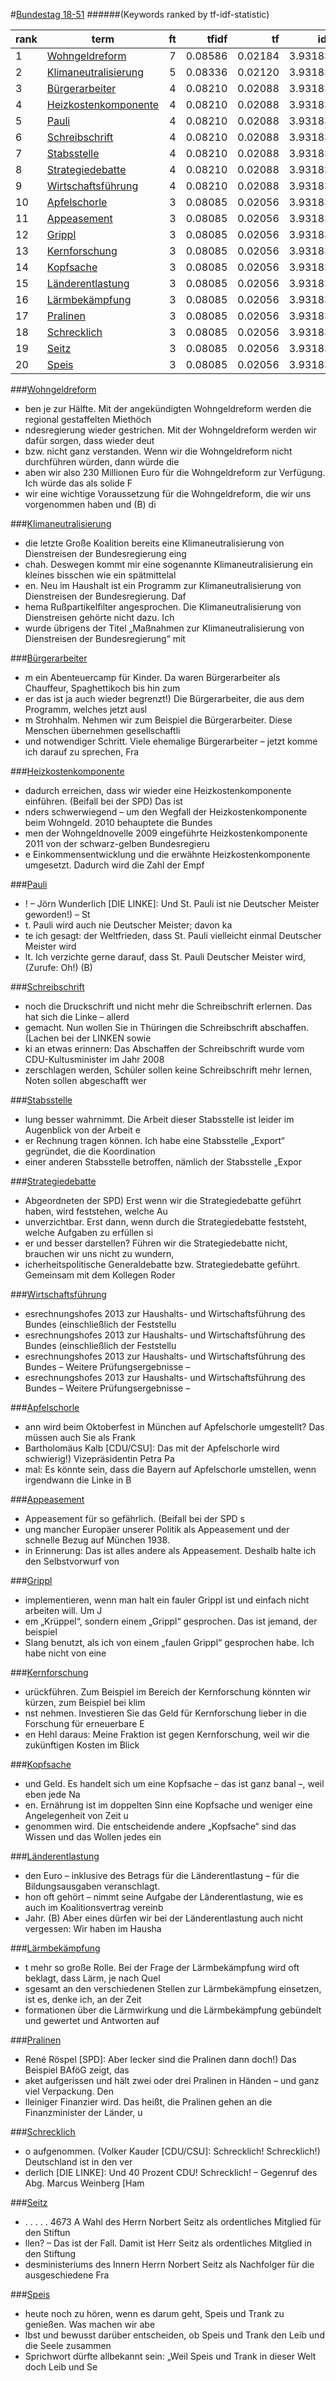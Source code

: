 #<a href='http://dip21.bundestag.de/dip21/btp/18/18051.pdf' target='x'>Bundestag 18-51</a> 
######(Keywords ranked by tf-idf-statistic) 

rank | term | ft | tfidf | tf | idf
--- | --- | ---: | ---: | ---: | ---:
1 | [Wohngeldreform](#wohngeldreform) | 7 | 0.08586 | 0.02184 | 3.93183
2 | [Klimaneutralisierung](#klimaneutralisierung) | 5 | 0.08336 | 0.02120 | 3.93183
3 | [Bürgerarbeiter](#bürgerarbeiter) | 4 | 0.08210 | 0.02088 | 3.93183
4 | [Heizkostenkomponente](#heizkostenkomponente) | 4 | 0.08210 | 0.02088 | 3.93183
5 | [Pauli](#pauli) | 4 | 0.08210 | 0.02088 | 3.93183
6 | [Schreibschrift](#schreibschrift) | 4 | 0.08210 | 0.02088 | 3.93183
7 | [Stabsstelle](#stabsstelle) | 4 | 0.08210 | 0.02088 | 3.93183
8 | [Strategiedebatte](#strategiedebatte) | 4 | 0.08210 | 0.02088 | 3.93183
9 | [Wirtschaftsführung](#wirtschaftsführung) | 4 | 0.08210 | 0.02088 | 3.93183
10 | [Apfelschorle](#apfelschorle) | 3 | 0.08085 | 0.02056 | 3.93183
11 | [Appeasement](#appeasement) | 3 | 0.08085 | 0.02056 | 3.93183
12 | [Grippl](#grippl) | 3 | 0.08085 | 0.02056 | 3.93183
13 | [Kernforschung](#kernforschung) | 3 | 0.08085 | 0.02056 | 3.93183
14 | [Kopfsache](#kopfsache) | 3 | 0.08085 | 0.02056 | 3.93183
15 | [Länderentlastung](#länderentlastung) | 3 | 0.08085 | 0.02056 | 3.93183
16 | [Lärmbekämpfung](#lärmbekämpfung) | 3 | 0.08085 | 0.02056 | 3.93183
17 | [Pralinen](#pralinen) | 3 | 0.08085 | 0.02056 | 3.93183
18 | [Schrecklich](#schrecklich) | 3 | 0.08085 | 0.02056 | 3.93183
19 | [Seitz](#seitz) | 3 | 0.08085 | 0.02056 | 3.93183
20 | [Speis](#speis) | 3 | 0.08085 | 0.02056 | 3.93183 

###[Wohngeldreform](#bundestag-18-51)

* ben je zur Hälfte. Mit der angekündigten Wohngeldreform werden die regional gestaffelten Miethöch
* ndesregierung wieder gestrichen. Mit der Wohngeldreform werden wir dafür sorgen, dass wieder deut
* bzw. nicht ganz verstanden. Wenn wir die Wohngeldreform nicht durchführen würden, dann würde die 
* aben wir also 230 Millionen Euro für die Wohngeldreform zur Verfügung. Ich würde das als solide F
*  wir eine wichtige Voraussetzung für die Wohngeldreform, die wir uns vorgenommen haben und (B) di 

###[Klimaneutralisierung](#bundestag-18-51)

*  die letzte Große Koalition bereits eine Klimaneutralisierung von Dienstreisen der Bundesregierung eing
* chah. Deswegen kommt mir eine sogenannte Klimaneutralisierung ein kleines bisschen wie ein spätmittelal
* en. Neu im Haushalt ist ein Programm zur Klimaneutralisierung von Dienstreisen der Bundesregierung. Daf
* hema Rußpartikelfilter angesprochen. Die Klimaneutralisierung von Dienstreisen gehörte nicht dazu. Ich 
*  wurde übrigens der Titel „Maßnahmen zur Klimaneutralisierung von Dienstreisen der Bundesregierung“ mit 

###[Bürgerarbeiter](#bundestag-18-51)

* m ein Abenteuercamp für Kinder. Da waren Bürgerarbeiter als Chauffeur, Spaghettikoch bis hin zum 
* er das ist ja auch wieder begrenzt!) Die Bürgerarbeiter, die aus dem Programm, welches jetzt ausl
* m Strohhalm. Nehmen wir zum Beispiel die Bürgerarbeiter. Diese Menschen übernehmen gesellschaftli
* und notwendiger Schritt. Viele ehemalige Bürgerarbeiter – jetzt komme ich darauf zu sprechen, Fra 

###[Heizkostenkomponente](#bundestag-18-51)

*  dadurch erreichen, dass wir wieder eine Heizkostenkomponente einführen. (Beifall bei der SPD) Das ist 
* nders schwerwiegend – um den Wegfall der Heizkostenkomponente beim Wohngeld. 2010 behauptete die Bundes
* men der Wohngeldnovelle 2009 eingeführte Heizkostenkomponente 2011 von der schwarz-gelben Bundesregieru
* e Einkommensentwicklung und die erwähnte Heizkostenkomponente umgesetzt. Dadurch wird die Zahl der Empf 

###[Pauli](#bundestag-18-51)

* ! – Jörn Wunderlich [DIE LINKE]: Und St. Pauli ist nie Deutscher Meister geworden!) – St
* t. Pauli wird auch nie Deutscher Meister; davon ka
* te ich gesagt: der Weltfrieden, dass St. Pauli vielleicht einmal Deutscher Meister wird 
* lt. Ich verzichte gerne darauf, dass St. Pauli Deutscher Meister wird, (Zurufe: Oh!) (B) 

###[Schreibschrift](#bundestag-18-51)

* noch die Druckschrift und nicht mehr die Schreibschrift erlernen. Das hat sich die Linke – allerd
* gemacht. Nun wollen Sie in Thüringen die Schreibschrift abschaffen. (Lachen bei der LINKEN sowie 
* ki an etwas erinnern: Das Abschaffen der Schreibschrift wurde vom CDU-Kultusminister im Jahr 2008
* zerschlagen werden, Schüler sollen keine Schreibschrift mehr lernen, Noten sollen abgeschafft wer 

###[Stabsstelle](#bundestag-18-51)

* lung besser wahrnimmt. Die Arbeit dieser Stabsstelle ist leider im Augenblick von der Arbeit e
* er Rechnung tragen können. Ich habe eine Stabsstelle  „Export“ gegründet, die die Koordination
* einer anderen Stabsstelle betroffen, nämlich der Stabsstelle „Expor 

###[Strategiedebatte](#bundestag-18-51)

*  Abgeordneten der SPD) Erst wenn wir die Strategiedebatte geführt haben, wird feststehen, welche Au
* unverzichtbar. Erst dann, wenn durch die Strategiedebatte feststeht, welche Aufgaben zu erfüllen si
* er und besser darstellen? Führen wir die Strategiedebatte nicht, brauchen wir uns nicht zu wundern,
* icherheitspolitische Generaldebatte bzw. Strategiedebatte geführt. Gemeinsam mit dem Kollegen Roder 

###[Wirtschaftsführung](#bundestag-18-51)

* esrechnungshofes 2013 zur Haushalts- und Wirtschaftsführung des Bundes (einschließlich der Feststellu
* esrechnungshofes 2013 zur Haushalts- und Wirtschaftsführung des Bundes (einschließlich der Feststellu
* esrechnungshofes 2013 zur Haushalts- und Wirtschaftsführung des Bundes – Weitere Prüfungsergebnisse –
* esrechnungshofes 2013 zur Haushalts- und Wirtschaftsführung des Bundes – Weitere Prüfungsergebnisse – 

###[Apfelschorle](#bundestag-18-51)

* ann wird beim Oktoberfest in München auf Apfelschorle umgestellt? Das müssen auch Sie als Frank
* Bartholomäus Kalb [CDU/CSU]: Das mit der Apfelschorle wird schwierig!) Vizepräsidentin Petra Pa
* mal: Es könnte sein, dass die Bayern auf Apfelschorle umstellen, wenn irgendwann die Linke in B 

###[Appeasement](#bundestag-18-51)

*  Appeasement für so gefährlich. (Beifall bei der SPD s
* ung mancher Europäer unserer Politik als Appeasement und der schnelle Bezug auf München 1938. 
*  in Erinnerung: Das ist alles andere als Appeasement. Deshalb halte ich den Selbstvorwurf von  

###[Grippl](#bundestag-18-51)

* implementieren, wenn man halt ein fauler Grippl ist und einfach nicht arbeiten will. Um J
* em „Krüppel“, sondern einem „Grippl“ gesprochen. Das ist jemand, der beispiel
* Slang benutzt, als ich von einem „faulen Grippl“ gesprochen habe. Ich habe nicht von eine 

###[Kernforschung](#bundestag-18-51)

* urückführen. Zum Beispiel im Bereich der Kernforschung könnten wir kürzen, zum Beispiel bei klim
* nst nehmen. Investieren Sie das Geld für Kernforschung lieber in die Forschung für erneuerbare E
* en Hehl daraus: Meine Fraktion ist gegen Kernforschung, weil wir die zukünftigen Kosten im Blick 

###[Kopfsache](#bundestag-18-51)

* und Geld. Es handelt sich um eine Kopfsache – das ist ganz banal –, weil eben jede Na
* en. Ernährung ist im doppelten Sinn eine Kopfsache und weniger eine Angelegenheit von Zeit u
* genommen wird. Die entscheidende andere „Kopfsache“ sind das Wissen und das Wollen jedes ein 

###[Länderentlastung](#bundestag-18-51)

* den Euro – inklusive des Betrags für die Länderentlastung – für die Bildungsausgaben veranschlagt. 
* hon oft gehört – nimmt seine Aufgabe der Länderentlastung, wie es auch im Koalitionsvertrag vereinb
*  Jahr. (B) Aber eines dürfen wir bei der Länderentlastung auch nicht vergessen: Wir haben im Hausha 

###[Lärmbekämpfung](#bundestag-18-51)

* t mehr so große Rolle. Bei der Frage der Lärmbekämpfung wird oft beklagt, dass Lärm, je nach Quel
* sgesamt an den verschiedenen Stellen zur Lärmbekämpfung einsetzen, ist es, denke ich, an der Zeit
* formationen über die Lärmwirkung und die Lärmbekämpfung gebündelt und gewertet und Antworten auf  

###[Pralinen](#bundestag-18-51)

*  René Röspel [SPD]: Aber lecker sind die Pralinen dann doch!) Das Beispiel BAföG zeigt, das
* aket aufgerissen und hält zwei oder drei Pralinen in Händen – und ganz viel Verpackung. Den
* lleiniger Finanzier wird. Das heißt, die Pralinen gehen an die Finanzminister der Länder, u 

###[Schrecklich](#bundestag-18-51)

* o aufgenommen. (Volker Kauder [CDU/CSU]: Schrecklich! Schrecklich!) Deutschland ist in den ver
* derlich [DIE LINKE]: Und 40 Prozent CDU! Schrecklich! – Gegenruf des Abg. Marcus Weinberg [Ham 

###[Seitz](#bundestag-18-51)

*  . . . . . 4673 A Wahl des Herrn Norbert Seitz als ordentliches Mitglied für den Stiftun
* llen? – Das ist der Fall. Damit ist Herr Seitz als ordentliches Mitglied in den Stiftung
* desministeriums des Innern Herrn Norbert Seitz als Nachfolger für die ausgeschiedene Fra 

###[Speis](#bundestag-18-51)

* heute noch zu hören, wenn es darum geht, Speis und Trank zu genießen. Was machen wir abe
* lbst und bewusst darüber entscheiden, ob Speis und Trank den Leib und die Seele zusammen
* Sprichwort dürfte allbekannt sein: „Weil Speis und Trank in dieser Welt doch Leib und Se 

